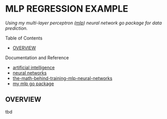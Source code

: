 # MLP REGRESSION EXAMPLE

_Using my multi-layer perceptron
([mlp](https://github.com/JeffDeCola/my-go-packages/tree/master/neural-networks/mlp))
neural network go package for data prediction._

Table of Contents

* [OVERVIEW](https://github.com/JeffDeCola/my-neural-networks/tree/main/mlp/mlp-regression-example#overview)

Documentation and Reference

* [artificial intelligence](https://github.com/JeffDeCola/my-cheat-sheets/tree/master/software/development/software-architectures/artificial-intelligence/artificial-intelligence-cheat-sheet)
* [neural networks](https://github.com/JeffDeCola/my-cheat-sheets/tree/master/software/development/software-architectures/artificial-intelligence/artificial-intelligence-cheat-sheet/neural-networks.md)
* [the-math-behind-training-mlp-neural-networks](https://github.com/JeffDeCola/my-cheat-sheets/blob/master/software/development/software-architectures/artificial-intelligence/artificial-intelligence-cheat-sheet/the-math-behind-training-mlp-neural-networks.md)
* [my mlp go package](https://github.com/JeffDeCola/my-go-packages/tree/master/neural-networks/mlp)

## OVERVIEW

tbd
